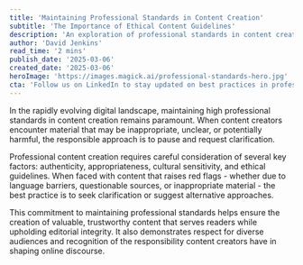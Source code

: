 ```yaml
---
title: 'Maintaining Professional Standards in Content Creation'
subtitle: 'The Importance of Ethical Content Guidelines'
description: 'An exploration of professional standards in content creation and the importance of maintaining ethical guidelines when encountering questionable material.'
author: 'David Jenkins'
read_time: '2 mins'
publish_date: '2025-03-06'
created_date: '2025-03-06'
heroImage: 'https://images.magick.ai/professional-standards-hero.jpg'
cta: 'Follow us on LinkedIn to stay updated on best practices in professional content creation and digital ethics.'
---
```


In the rapidly evolving digital landscape, maintaining high professional standards in content creation remains paramount. When content creators encounter material that may be inappropriate, unclear, or potentially harmful, the responsible approach is to pause and request clarification.

Professional content creation requires careful consideration of several key factors: authenticity, appropriateness, cultural sensitivity, and ethical guidelines. When faced with content that raises red flags - whether due to language barriers, questionable sources, or inappropriate material - the best practice is to seek clarification or suggest alternative approaches.

This commitment to maintaining professional standards helps ensure the creation of valuable, trustworthy content that serves readers while upholding editorial integrity. It also demonstrates respect for diverse audiences and recognition of the responsibility content creators have in shaping online discourse.